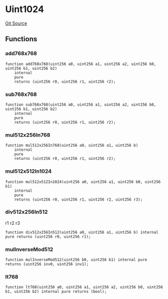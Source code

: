 # Uint1024
[Git Source](https://github.com/thrackle-io/uint1024/blob/f5aff05ef5207190cd83f457795a26f1b9c57700/src/Uint1024.sol)


## Functions
### add768x768


```solidity
function add768x768(uint256 a0, uint256 a1, uint256 a2, uint256 b0, uint256 b1, uint256 b2)
    internal
    pure
    returns (uint256 r0, uint256 r1, uint256 r2);
```

### sub768x768


```solidity
function sub768x768(uint256 a0, uint256 a1, uint256 a2, uint256 b0, uint256 b1, uint256 b2)
    internal
    pure
    returns (uint256 r0, uint256 r1, uint256 r2);
```

### mul512x256In768


```solidity
function mul512x256In768(uint256 a0, uint256 a1, uint256 b)
    internal
    pure
    returns (uint256 r0, uint256 r1, uint256 r2);
```

### mul512x512In1024


```solidity
function mul512x512In1024(uint256 a0, uint256 a1, uint256 b0, uint256 b1)
    internal
    pure
    returns (uint256 r0, uint256 r1, uint256 r2, uint256 r3);
```

### div512x256In512

r1
r2
r3


```solidity
function div512x256In512(uint256 a0, uint256 a1, uint256 b) internal pure returns (uint256 r0, uint256 r1);
```

### mulInverseMod512


```solidity
function mulInverseMod512(uint256 b0, uint256 b1) internal pure returns (uint256 inv0, uint256 inv1);
```

### lt768


```solidity
function lt768(uint256 a0, uint256 a1, uint256 a2, uint256 b0, uint256 b1, uint256 b2) internal pure returns (bool);
```

